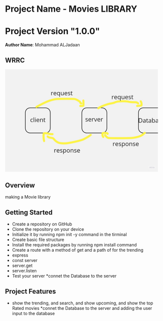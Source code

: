 # Project Name - Movies LIBRARY
#  Project Version "1.0.0"

**Author Name**: Mohammad ALJadaan

## WRRC
![Profile photo](WRRC.jpg)

## Overview
making a Movie library 
## Getting Started
* Create a repository on GitHub
* Clone the repository on your device
* Initialize it by running npm init -y command in the tirminal
* Create basic file structure
* Install the required packages by running  npm install command
* Create a route with a method of get and a path of for the trending
* express
* const server
* server.get
* server.listen
* Test your server
*connet the Database to the server
## Project Features
* show the trending, and search, and show upcoming, and show the top Rated movies
*connet the Database to the server and adding the user input to the database 
